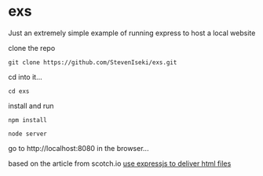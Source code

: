 # exs
Just an extremely simple example of running express to host a local website

clone the repo

`git clone https://github.com/StevenIseki/exs.git`

cd into it...

`cd exs`

install and run

`npm install`

`node server`

go to http://localhost:8080 in the browser...

based on the article from scotch.io [use expressjs to deliver html files](https://scotch.io/tutorials/use-expressjs-to-deliver-html-files)

